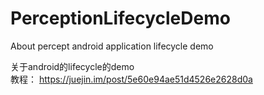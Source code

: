 # PerceptionLifecycleDemo
About percept android application lifecycle demo

关于android的lifecycle的demo  
教程： https://juejin.im/post/5e60e94ae51d4526e2628d0a
